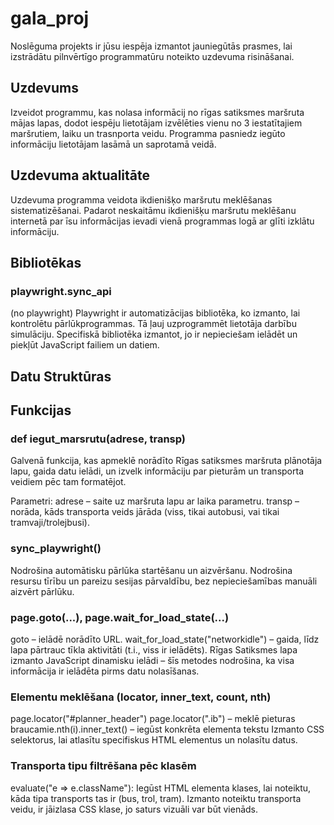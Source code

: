 # gala_proj
Noslēguma projekts ir jūsu iespēja izmantot jauniegūtās prasmes, lai izstrādātu pilnvērtīgo programmatūru noteikto uzdevuma risināšanai. 

## Uzdevums
Izveidot programmu, kas nolasa informācij no rīgas satiksmes maršruta mājas lapas, dodot iespēju lietotājam izvēlēties vienu no 3 iestatītajiem maršrutiem, laiku un trasnporta veidu. Programma pasniedz iegūto informāciju lietotājam lasāmā un saprotamā veidā. 

## Uzdevuma aktualitāte
Uzdevuma programma veidota ikdienišķo maršrutu meklēšanas sistematizēšanai. Padarot neskaitāmu ikdienišķu maršrutu meklēšanu internetā par īsu informācijas ievadi vienā programmas logā ar glīti izklātu informāciju. 

## Bibliotēkas
### playwright.sync_api 
(no playwright)
Playwright ir automatizācijas bibliotēka, ko izmanto, lai kontrolētu pārlūkprogrammas. Tā ļauj uzprogrammēt lietotāja darbību simulāciju.
Specifiskā bibliotēka izmantot, jo ir nepieciešam ielādēt un piekļūt JavaScript failiem un datiem. 

## Datu Struktūras

## Funkcijas
### def iegut_marsrutu(adrese, transp)
Galvenā funkcija, kas apmeklē norādīto Rīgas satiksmes maršruta plānotāja lapu, gaida datu ielādi, un izvelk informāciju par pieturām un transporta veidiem pēc tam formatējot.

Parametri:
adrese – saite uz maršruta lapu ar laika parametru.
transp – norāda, kāds transporta veids jārāda (viss, tikai autobusi, vai tikai tramvaji/trolejbusi).

### sync_playwright()
Nodrošina automātisku pārlūka startēšanu un aizvēršanu.
Nodrošina resursu tīrību un pareizu sesijas pārvaldību, bez nepieciešamības manuāli aizvērt pārlūku.

### page.goto(...), page.wait_for_load_state(...)
goto – ielādē norādīto URL.
wait_for_load_state("networkidle") – gaida, līdz lapa pārtrauc tīkla aktivitāti (t.i., viss ir ielādēts).
Rīgas Satiksmes lapa izmanto JavaScript dinamisku ielādi – šīs metodes nodrošina, ka visa informācija ir ielādēta pirms datu nolasīšanas.

###  Elementu meklēšana (locator, inner_text, count, nth)
page.locator("#planner_header")
page.locator(".ib") – meklē pieturas
braucamie.nth(i).inner_text() – iegūst konkrēta elementa tekstu
Izmanto CSS selektorus, lai atlasītu specifiskus HTML elementus un nolasītu datus.

### Transporta tipu filtrēšana pēc klasēm
evaluate("e => e.className"): Iegūst HTML elementa klases, lai noteiktu, kāda tipa transports tas ir (bus, trol, tram).
Izmanto noteiktu transporta veidu, ir jāizlasa CSS klase, jo saturs vizuāli var būt vienāds.






